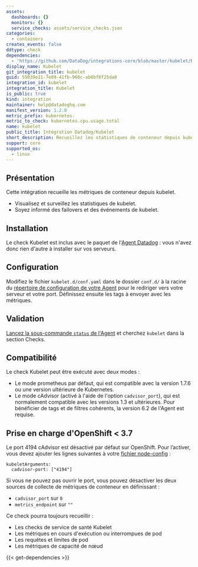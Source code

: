 ```yaml
---
assets:
  dashboards: {}
  monitors: {}
  service_checks: assets/service_checks.json
categories:
  - containers
creates_events: false
ddtype: check
dependencies:
  - 'https://github.com/DataDog/integrations-core/blob/master/kubelet/README.md'
display_name: Kubelet
git_integration_title: kubelet
guid: 55039e21-7e89-41fb-968c-ab8bf8f25da0
integration_id: kubelet
integration_title: Kubelet
is_public: true
kind: integration
maintainer: help@datadoghq.com
manifest_version: 1.2.0
metric_prefix: kubernetes.
metric_to_check: kubernetes.cpu.usage.total
name: kubelet
public_title: Intégration Datadog/Kubelet
short_description: Recueillez les statistiques de conteneur depuis kubelet.
support: core
supported_os:
  - linux
---
```

## Présentation

Cette intégration recueille les métriques de conteneur depuis kubelet.

* Visualisez et surveillez les statistiques de kubelet.
* Soyez informé des failovers et des événements de kubelet.

## Installation

Le check Kubelet est inclus avec le paquet de l'[Agent Datadog][1] : vous n'avez donc rien d'autre à installer sur vos serveurs.

## Configuration

Modifiez le fichier `kubelet.d/conf.yaml` dans le dossier `conf.d/` à la racine du [répertoire de configuration de votre Agent][2] pour le rediriger vers votre serveur et votre port. Définissez ensuite les tags à envoyer avec les métriques.

## Validation

[Lancez la sous-commande `status` de l'Agent][3] et cherchez `kubelet` dans la section Checks.

## Compatibilité

Le check Kubelet peut être exécuté avec deux modes :

- Le mode prometheus par défaut, qui est compatible avec la version 1.7.6 ou une version ultérieure de Kubernetes.
- Le mode cAdvisor (activé à l'aide de l'option `cadvisor_port`), qui est normalement compatible avec les versions 1.3 et ultérieures. Pour bénéficier de tags et de filtres cohérents, la version 6.2 de l'Agent est requise.

## Prise en charge d'OpenShift < 3.7

Le port 4194 cAdvisor est désactivé par défaut sur OpenShift. Pour l’activer, vous devez ajouter
les lignes suivantes à votre [fichier node-config][4] :

```
kubeletArguments:
  cadvisor-port: ["4194"]
```

Si vous ne pouvez pas ouvrir le port, vous pouvez désactiver les deux sources de collecte de métriques de conteneur en définissant :

- `cadvisor_port` sur `0`
- `metrics_endpoint` sur `""`

Ce check pourra toujours recueillir :

- Les checks de service de santé Kubelet
- Les métriques en cours d'exécution ou interrompues de pod
- Les requêtes et limites de pod
- Les métriques de capacité de nœud


[1]: https://app.datadoghq.com/account/settings#agent
[2]: https://docs.datadoghq.com/fr/agent/guide/agent-configuration-files/?tab=agentv6#agent-configuration-directory
[3]: https://docs.datadoghq.com/fr/agent/guide/agent-commands/?tab=agentv6#agent-status-and-information
[4]: https://docs.openshift.org/3.7/install_config/master_node_configuration.html#node-configuration-files


{{< get-dependencies >}}